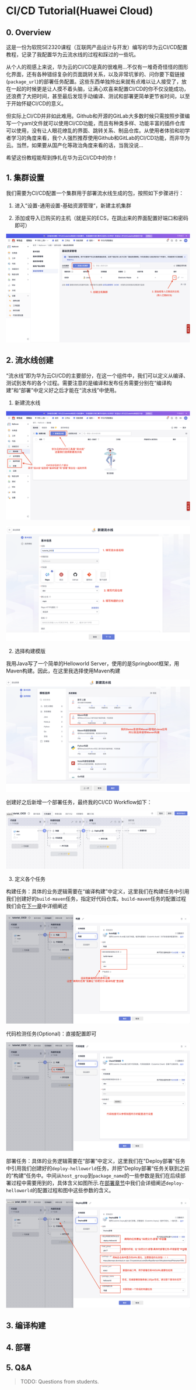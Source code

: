 # CI/CD Tutorial(Huawei Cloud)

## 0. Overview

这是一份为软院SE2320课程（互联网产品设计与开发）编写的华为云CI/CD配置教程，记录了我配置华为云流水线的过程和踩过的一些坑。

从个人的观感上来说，华为云的CI/CD是真的很难用...不仅有一堆奇奇怪怪的图形化界面，还有各种错综复杂的页面跳转关系，以及非常坑爹的、问你要下载链接(`package_url`)的部署任务配置。这些东西单独拎出来就有点难以让人接受了，放在一起的时候更是让人摸不着头脑，让满心欢喜来配置CI/CD的你不仅没能成功，还浪费了大把时间，甚至最后发现手动编译、测试和部署更简单更节省时间，以至于开始怀疑CI/CD的意义。

但实际上CI/CD并非如此难用。Github和开源的GitLab大多数时候只需按照步骤编写一个yaml文件就可以使用CI/CD功能，而且有种类多样、功能丰富的插件仓库可以使用，没有让人眼花缭乱的界面、跳转关系、制品仓库。从使用者体验和初学者学习的角度来看，我个人强烈推荐使用Github和GitLab的CI/CD功能，而非华为云。当然，如果要从国产化等政治角度来看的话，当我没说...

希望这份教程能帮到挣扎在华为云CI/CD中的你！

## 1. 集群设置

我们需要为CI/CD配置一个集群用于部署流水线生成的包，按照如下步骤进行：

1. 进入“设置-通用设置-基础资源管理“，新建主机集群

2. 添加或导入已购买的主机（就是买的ECS，在跳出来的界面配置好端口和密码即可）

![](./img/基础资源管理.png)

## 2. 流水线创建

“流水线”即为华为云CI/CD的主要部分，在这一个组件中，我们可以定义从编译、测试到发布的各个过程。需要注意的是编译和发布任务需要分别在“编译构建”和“部署”中定义好之后才能在“流水线”中使用。

1. 新建流水线

![](./img/新建流水线.png)

![](./img/流水线信息.png)

2. 选择构建模版

我用Java写了一个简单的Helloworld Server，使用的是Springboot框架，用Maven构建。因此，在这里我选择使用Maven构建

![](./img/选择构建模版.png)

创建好之后新增一个部署任务，最终我的CI/CD Workflow如下：

![](./img/流水线DAG.png)

3. 定义各个任务

构建任务：具体的业务逻辑需要在“编译构建”中定义，这里我们在构建任务中引用我们创建好的`build-maven`任务，指定好代码仓库。`build-maven`任务的配置过程我们会在[下一章](#3-编译构建)中详细阐述

![](./img/流水线-构建.png)

代码检测任务(Optional)：直接配置即可

![](./img/流水线-代码检查.png)

部署任务：具体的业务逻辑需要在“部署”中定义，这里我们在"Deploy部署"任务中引用我们创建好的`deploy-helloworld`任务，并把"Deploy部署“任务关联到之前的“构建”任务中。中间从`host_group`到`package_name`的一些参数是我们在后续部署过程中需要用到的，具体含义如图所示.在[部署章节](#4-部署)中我们会详细阐述`deploy-helloworld`的配置过程和图中这些参数的含义。

![](./img/流水线-部署.png)

## 3. 编译构建

## 4. 部署

## 5. Q&A

> TODO: Questions from students.